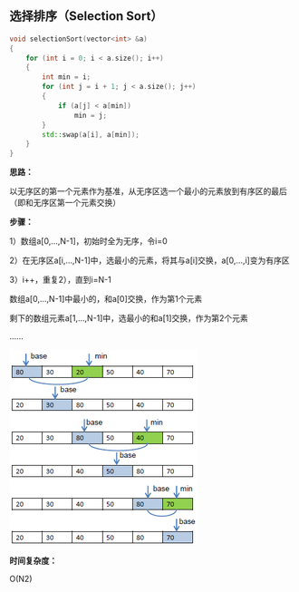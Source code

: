 ## 选择排序（Selection Sort）
```c++
void selectionSort(vector<int> &a)
{
    for (int i = 0; i < a.size(); i++)
    {
        int min = i;
        for (int j = i + 1; j < a.size(); j++)
        {
            if (a[j] < a[min])
                min = j;
        }
        std::swap(a[i], a[min]);
    }
}
```
**思路：**

以无序区的第一个元素作为基准，从无序区选一个最小的元素放到有序区的最后（即和无序区第一个元素交换）

**步骤：**

1）数组a[0,...,N-1]，初始时全为无序，令i=0

2）在无序区a[i,...,N-1]中，选最小的元素，将其与a[i]交换，a[0,...,i]变为有序区

3）i++，重复2），直到i=N-1

数组a[0,...,N-1]中最小的，和a[0]交换，作为第1个元素

剩下的数组元素a[1,...,N-1]中，选最小的和a[1]交换，作为第2个元素

......

![selection sort](https://github.com/strawdiving/dataStructure-And-Alg/blob/master/sort/imgs/selection%20sort.png)

**时间复杂度：**

O(N2)
